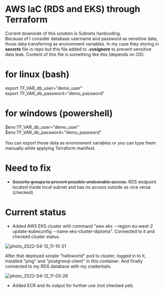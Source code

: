 # AWS IaC (RDS and EKS) through Terraform

Current downside of this solution is Subnets hardcoding.<br>
Because of I consider database username and password as sensitive data, those data transferring as environment variables. In my case they storing in <b><i>secrets</i></b> file in repo but this file added to <b><i>.cvsignore</i></b> to prevent sensitive data leak. Content of this file is something like this (depends on OS):
# for linux (bash)
export TF_VAR_db_user="demo_user"<br>
export TF_VAR_db_password="demo_password"

# for windows (powershell)
$env:TF_VAR_db_user="demo_user"<br>
$env:TF_VAR_db_password="demo_password"<br>
<br>
You can export those data as environment variables or you can type them manually while applying Terraform manifest.

# Need to fix
- <s>Security groups to prevent possible undesirable access.</s> RDS endpoint located inside local subnet and has no access outside as vice versa (checked).

# Current status
- Added AWS EKS cluster with command "aws eks --region eu-west-2 update-kubeconfig --name eks-cluster-diploma". Connected to it and checked cluster status.

![photo_2022-04-12_11-10-21](https://user-images.githubusercontent.com/94368360/162912915-d7efafd3-1b8b-49f0-b3b5-bff39cb35ab1.jpg)

After that deployed simple "helloworld" pod to cluster, logged in to it, installed "ping" and "postgresql-client" in this container. And finally connected to my RDS database with my credentials.

![photo_2022-04-12_11-03-26](https://user-images.githubusercontent.com/94368360/162912501-e0920097-6def-482d-9d2e-096ea2925437.jpg)

- Added ECR and its output for further use (not checked yet).
